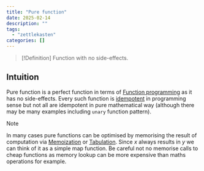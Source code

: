 ```yaml
---
title: "Pure function"
date: 2025-02-14
description: ""
tags: 
  - "zettlekasten"
categories: []
---
```


> [!Definition]
> Function with no side-effects. 

## Intuition
Pure function is a perfect function in terms of [Function programming](Function%20programming) as it has no side-effects. 
Every such function is [idempotent](Idempotence.md) in programming sense but not all are idempotent in pure mathematical way (although there may be many examples including `unary` function pattern).

> [!Note]
> In many cases pure functions can be optimised by memorising the result of computation via [Memoization](Memoization.md) or [Tabulation](Tabulation.md). Since $x$ always results in $y$ we can think of it as a simple map function. Be careful not no memorise calls to cheap functions as memory lookup can be more expensive than maths operations for example.
